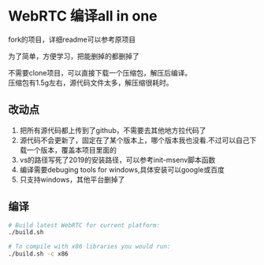 # WebRTC 编译all in one

fork的项目，详细readme可以参考原项目  

为了简单，方便学习，把能删掉的都删掉了  

不需要clone项目，可以直接下载一个压缩包，解压后编译。  
压缩包有1.5g左右，源代码文件太多，解压缩很耗时。  

## 改动点

1. 把所有源代码都上传到了github，不需要去其他地方拉代码了
2. 源代码不会更新了，固定在了某个版本上，哪个版本我也没看.不过可以自己下载一个版本，覆盖本项目里面的
3. vs的路径写死了2019的安装路径，可以参考init-msenv脚本函数
4. 编译需要debuging tools for windows,具体安装可以google或百度
5. 只支持windows，其他平台删掉了

## 编译

``` sh
# Build latest WebRTC for current platform:
./build.sh

# To compile with x86 libraries you would run:
./build.sh -c x86
```
